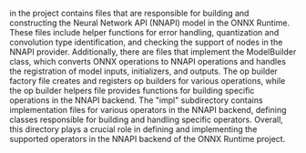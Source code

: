 in the project contains files that are responsible for building and constructing the Neural Network API (NNAPI) model in the ONNX Runtime. These files include helper functions for error handling, quantization and convolution type identification, and checking the support of nodes in the NNAPI provider. Additionally, there are files that implement the ModelBuilder class, which converts ONNX operations to NNAPI operations and handles the registration of model inputs, initializers, and outputs. The op builder factory file creates and registers op builders for various operations, while the op builder helpers file provides functions for building specific operations in the NNAPI backend. The "impl" subdirectory contains implementation files for various operators in the NNAPI backend, defining classes responsible for building and handling specific operators. Overall, this directory plays a crucial role in defining and implementing the supported operators in the NNAPI backend of the ONNX Runtime project.